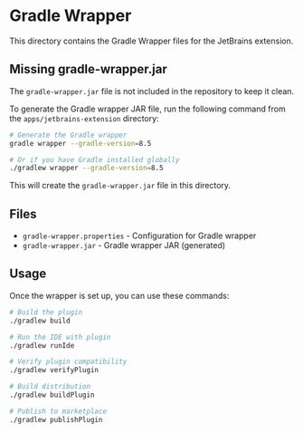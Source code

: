 # Gradle Wrapper

This directory contains the Gradle Wrapper files for the JetBrains extension.

## Missing gradle-wrapper.jar

The `gradle-wrapper.jar` file is not included in the repository to keep it clean. 

To generate the Gradle wrapper JAR file, run the following command from the `apps/jetbrains-extension` directory:

```bash
# Generate the Gradle wrapper
gradle wrapper --gradle-version=8.5

# Or if you have Gradle installed globally
./gradlew wrapper --gradle-version=8.5
```

This will create the `gradle-wrapper.jar` file in this directory.

## Files

- `gradle-wrapper.properties` - Configuration for Gradle wrapper
- `gradle-wrapper.jar` - Gradle wrapper JAR (generated)

## Usage

Once the wrapper is set up, you can use these commands:

```bash
# Build the plugin
./gradlew build

# Run the IDE with plugin
./gradlew runIde

# Verify plugin compatibility  
./gradlew verifyPlugin

# Build distribution
./gradlew buildPlugin

# Publish to marketplace
./gradlew publishPlugin
```